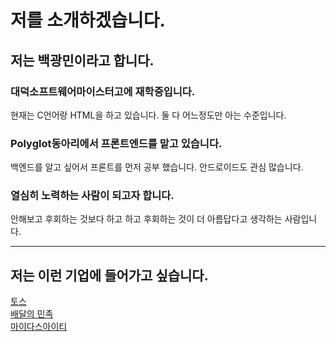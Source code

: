 저를 소개하겠습니다.
=====================
저는 백광민이라고 합니다.
---------------------
### 대덕소프트웨어마이스터고에 재학중입니다.
현재는 C언어랑 HTML을 하고 있습니다.
둘 다 어느정도만 아는 수준입니다.
### Polyglot동아리에서 프론트엔드를 맡고 있습니다.
백엔드를 알고 싶어서 프론트를 먼저 공부 했습니다.
안드로이드도 관심 많습니다.
### 열심히 노력하는 사람이 되고자 합니다.
안해보고 후회하는 것보다 하고 하고 후회하는 것이 더 아름답다고 생각하는 사람입니다.
<hr />

저는 이런 기업에 들어가고 싶습니다.
-------------------
[토스](https://toss.im/)<br>
[배달의 민족](http://www.baemin.com/)<br>
[마이다스아이티](http://www.midasit.com/)<br>
